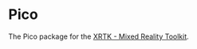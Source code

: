 # Pico

The Pico package for the [XRTK - Mixed Reality Toolkit](https://github.com/XRTK/XRTK-Core).
